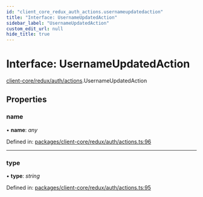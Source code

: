 ```yaml
---
id: "client_core_redux_auth_actions.usernameupdatedaction"
title: "Interface: UsernameUpdatedAction"
sidebar_label: "UsernameUpdatedAction"
custom_edit_url: null
hide_title: true
---
```


# Interface: UsernameUpdatedAction

[client-core/redux/auth/actions](../modules/client_core_redux_auth_actions.md).UsernameUpdatedAction

## Properties

### name

• **name**: *any*

Defined in: [packages/client-core/redux/auth/actions.ts:96](https://github.com/xr3ngine/xr3ngine/blob/5c3dcaef1/packages/client-core/redux/auth/actions.ts#L96)

___

### type

• **type**: *string*

Defined in: [packages/client-core/redux/auth/actions.ts:95](https://github.com/xr3ngine/xr3ngine/blob/5c3dcaef1/packages/client-core/redux/auth/actions.ts#L95)
